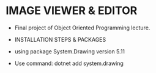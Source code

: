 # IMAGE VIEWER & EDITOR

- Final project of Object Oriented Programming lecture.


- INSTALLATION STEPS & PACKAGES

+ using package System.Drawing version 5.11
- Use command: dotnet add system.drawing